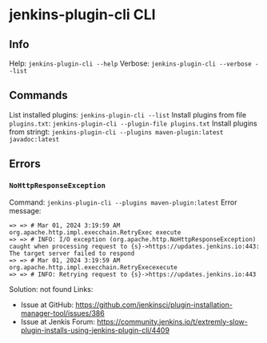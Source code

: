 # jenkins-plugin-cli CLI

## Info
Help: `jenkins-plugin-cli --help`
Verbose: `jenkins-plugin-cli --verbose --list`

## Commands
List installed plugins: `jenkins-plugin-cli --list`
Install plugins from file `plugins.txt`: `jenkins-plugin-cli --plugin-file plugins.txt`
Install plugins from stringt: `jenkins-plugin-cli --plugins maven-plugin:latest javadoc:latest`

## Errors
### `NoHttpResponseException`
Command: `jenkins-plugin-cli --plugins maven-plugin:latest`
Error message:
```
=> => # Mar 01, 2024 3:19:59 AM org.apache.http.impl.execchain.RetryExec execute
=> => # INFO: I/O exception (org.apache.http.NoHttpResponseException) caught when processing request to {s}->https://updates.jenkins.io:443: The target server failed to respond
=> => # Mar 01, 2024 3:19:59 AM org.apache.http.impl.execchain.RetryExecexecute
=> => # INFO: Retrying request to {s}->https://updates.jenkins.io:443 
```
Solution: not found
Links:
- Issue at GitHub: https://github.com/jenkinsci/plugin-installation-manager-tool/issues/386
- Issue at Jenkis Forum: https://community.jenkins.io/t/extremly-slow-plugin-installs-using-jenkins-plugin-cli/4409
